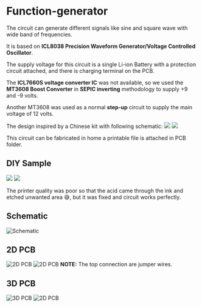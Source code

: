 # Function-generator
 The circuit can generate different signals like sine and square wave with wide band of frequencies.

It is based on **ICL8038 Precision Waveform Generator/Voltage Controlled Oscillator**.

The supply voltage for this circuit is a single Li-ion Battery with a protection circuit attached, and there is charging terminal on the PCB.

The **ICL7660S voltage converter IC** was not available, so we used the **MT3608 Boost Converter** in **SEPIC inverting** methodology to supply +9 and -9 volts.

Another MT3608 was used as a normal **step-up** circuit to supply the main voltage of 12 volts. 

The design inspired by a Chinese kit with following schematic:
![](https://github.com/AhmedHafez2000/Function-generator/blob/main/Schematic/ICL8038-function-generator-kit.jpg?raw=true)
![](https://github.com/AhmedHafez2000/Function-generator/blob/main/Photos/Kit.jpg?raw=true)

This circuit can be fabricated in home a printable file is attached in PCB folder.

## DIY Sample
![](https://github.com/AhmedHafez2000/Function-generator/blob/main/Photos/IMG_1.jpg?raw=true)
![](https://github.com/AhmedHafez2000/Function-generator/blob/main/Photos/IMG_2.jpg?raw=true)

The printer quality was poor so that the acid came through the ink and etched unwanted area :sweat_smile:, but it was fixed and circuit works perfectly.

## Schematic
![Schematic](https://github.com/AhmedHafez2000/Function-generator/blob/main/Schematic/Function_generator-Sch.png?raw=true)

## 2D PCB
![2D PCB](https://github.com/AhmedHafez2000/Function-generator/blob/main/PCB/2D-Top.png?raw=true)
![2D PCB](https://github.com/AhmedHafez2000/Function-generator/blob/main/PCB/2D-Bot.png?raw=true)
**NOTE:** The top connection are jumper wires.

## 3D PCB
![3D PCB](https://github.com/AhmedHafez2000/Function-generator/blob/main/PCB/3D-Top.png?raw=true)
![2D PCB](https://github.com/AhmedHafez2000/Function-generator/blob/main/PCB/3D-Bot.png?raw=true)